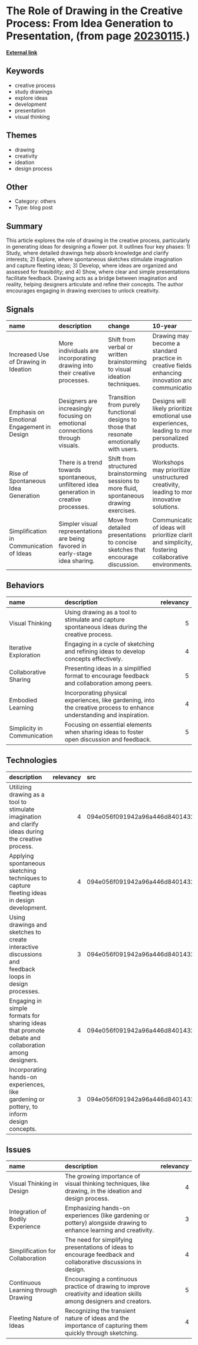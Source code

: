 # __The Role of Drawing in the Creative Process: From Idea Generation to Presentation__, (from page [20230115](https://kghosh.substack.com/p/20230115).)

__[External link](https://ralphammer.com/how-to-draw-ideas/)__



## Keywords

* creative process
* study drawings
* explore ideas
* development
* presentation
* visual thinking

## Themes

* drawing
* creativity
* ideation
* design process

## Other

* Category: others
* Type: blog post

## Summary

This article explores the role of drawing in the creative process, particularly in generating ideas for designing a flower pot. It outlines four key phases: 1) Study, where detailed drawings help absorb knowledge and clarify interests; 2) Explore, where spontaneous sketches stimulate imagination and capture fleeting ideas; 3) Develop, where ideas are organized and assessed for feasibility; and 4) Show, where clear and simple presentations facilitate feedback. Drawing acts as a bridge between imagination and reality, helping designers articulate and refine their concepts. The author encourages engaging in drawing exercises to unlock creativity.

## Signals

| name                                       | description                                                                             | change                                                                                     | 10-year                                                                                              | driving-force                                                                               |   relevancy |
|:-------------------------------------------|:----------------------------------------------------------------------------------------|:-------------------------------------------------------------------------------------------|:-----------------------------------------------------------------------------------------------------|:--------------------------------------------------------------------------------------------|------------:|
| Increased Use of Drawing in Ideation       | More individuals are incorporating drawing into their creative processes.               | Shift from verbal or written brainstorming to visual ideation techniques.                  | Drawing may become a standard practice in creative fields, enhancing innovation and communication.   | Growing recognition of visual thinking as a powerful tool for creativity and understanding. |           4 |
| Emphasis on Emotional Engagement in Design | Designers are increasingly focusing on emotional connections through visuals.           | Transition from purely functional designs to those that resonate emotionally with users.   | Designs will likely prioritize emotional user experiences, leading to more personalized products.    | The human-centered design movement emphasizing empathy and emotional intelligence.          |           5 |
| Rise of Spontaneous Idea Generation        | There is a trend towards spontaneous, unfiltered idea generation in creative processes. | Shift from structured brainstorming sessions to more fluid, spontaneous drawing exercises. | Workshops may prioritize unstructured creativity, leading to more innovative solutions.              | The need for rapid ideation in fast-paced environments to stay competitive.                 |           4 |
| Simplification in Communication of Ideas   | Simpler visual representations are being favored in early-stage idea sharing.           | Move from detailed presentations to concise sketches that encourage discussion.            | Communication of ideas will prioritize clarity and simplicity, fostering collaborative environments. | Desire for efficient feedback mechanisms and collaborative ideation.                        |           3 |

## Behaviors

| name                        | description                                                                                                             |   relevancy |
|:----------------------------|:------------------------------------------------------------------------------------------------------------------------|------------:|
| Visual Thinking             | Using drawing as a tool to stimulate and capture spontaneous ideas during the creative process.                         |           5 |
| Iterative Exploration       | Engaging in a cycle of sketching and refining ideas to develop concepts effectively.                                    |           4 |
| Collaborative Sharing       | Presenting ideas in a simplified format to encourage feedback and collaboration among peers.                            |           5 |
| Embodied Learning           | Incorporating physical experiences, like gardening, into the creative process to enhance understanding and inspiration. |           4 |
| Simplicity in Communication | Focusing on essential elements when sharing ideas to foster open discussion and feedback.                               |           5 |

## Technologies

| description                                                                                           |   relevancy | src                              |
|:------------------------------------------------------------------------------------------------------|------------:|:---------------------------------|
| Utilizing drawing as a tool to stimulate imagination and clarify ideas during the creative process.   |           4 | 094e056f091942a96a446d8401432eb8 |
| Applying spontaneous sketching techniques to capture fleeting ideas in design development.            |           4 | 094e056f091942a96a446d8401432eb8 |
| Using drawings and sketches to create interactive discussions and feedback loops in design processes. |           3 | 094e056f091942a96a446d8401432eb8 |
| Engaging in simple formats for sharing ideas that promote debate and collaboration among designers.   |           4 | 094e056f091942a96a446d8401432eb8 |
| Incorporating hands-on experiences, like gardening or pottery, to inform design concepts.             |           3 | 094e056f091942a96a446d8401432eb8 |

## Issues

| name                                | description                                                                                                          |   relevancy |
|:------------------------------------|:---------------------------------------------------------------------------------------------------------------------|------------:|
| Visual Thinking in Design           | The growing importance of visual thinking techniques, like drawing, in the ideation and design process.              |           4 |
| Integration of Bodily Experience    | Emphasizing hands-on experiences (like gardening or pottery) alongside drawing to enhance learning and creativity.   |           3 |
| Simplification for Collaboration    | The need for simplifying presentations of ideas to encourage feedback and collaborative discussions in design.       |           4 |
| Continuous Learning through Drawing | Encouraging a continuous practice of drawing to improve creativity and ideation skills among designers and creators. |           5 |
| Fleeting Nature of Ideas            | Recognizing the transient nature of ideas and the importance of capturing them quickly through sketching.            |           4 |